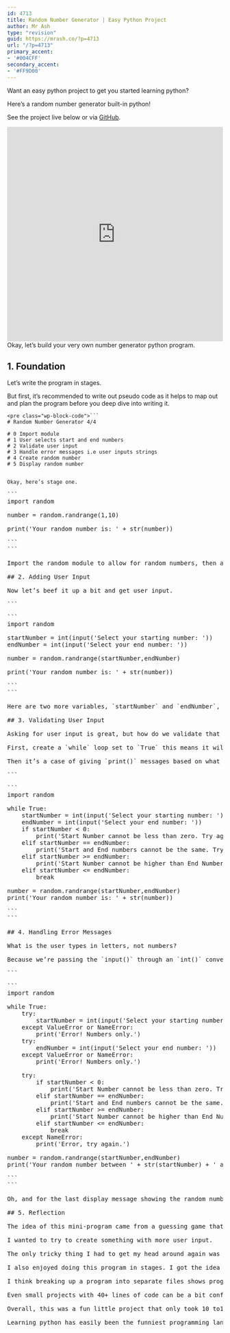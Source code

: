 ```yaml
---
id: 4713
title: Random Number Generator | Easy Python Project
author: Mr Ash
type: "revision"
guid: https://mrash.co/?p=4713
url: "/?p=4713"
primary_accent:
- '#004CFF'
secondary_accent:
- '#FF9D00'
---
```


Want an easy python project to get you started learning python?

Here’s a random number generator built-in python!

See the project live below or via [GitHub](https://github.com/mrashleyball/Random-Number-Generator).

<iframe frameborder="0" height="500px" loading="lazy" src="https://replit.com/@mrashleyball/Random-Number-Generator?lite=true" width="100%"></iframe>Okay, let’s build your very own number generator python program.

## 1. Foundation

Let’s write the program in stages.

But first, it’s recommended to write out pseudo code as it helps to map out and plan the program before you deep dive into writing it.

```
<pre class="wp-block-code">```
# Random Number Generator 4/4

# 0 Import module
# 1 User selects start and end numbers
# 2 Validate user input
# 3 Handle error messages i.e user inputs strings
# 4 Create random number
# 5 Display random number

```
```

Okay, here’s stage one.

```
<pre class="wp-block-code">```
import random

number = random.randrange(1,10)

print('Your random number is: ' + str(number))

```
```

Import the random module to allow for random numbers, then assign a random number between 1 and 10 to the variable number. Lastly, display a concatenated string with the variable number converted into a string.

## 2. Adding User Input

Now let’s beef it up a bit and get user input.

```
<pre class="wp-block-code">```
import random

startNumber = int(input('Select your starting number: '))
endNumber = int(input('Select your end number: '))

number = random.randrange(startNumber,endNumber)

print('Your random number is: ' + str(number))

```
```

Here are two more variables, `startNumber` and `endNumber`, they both ask for user input which is passed through the integer conversion function.

## 3. Validating User Input

Asking for user input is great, but how do we validate that user input?

First, create a `while` loop set to `True` this means it will continue in a loop until a `break` statement. This is perfect if the user inputs incorrectly, they’ll always go back and be asked for the correct input.

Then it’s a case of giving `print()` messages based on what they’ve done wrong. Do this with `if` and `elif` statements, one for numbers less than zero, if numbers are the same and the start number higher than the end number.

```
<pre class="wp-block-code">```
import random

while True:
    startNumber = int(input('Select your starting number: '))
    endNumber = int(input('Select your end number: '))
    if startNumber < 0:
        print('Start Number cannot be less than zero. Try again.')
    elif startNumber == endNumber:
        print('Start and End numbers cannot be the same. Try again.')
    elif startNumber >= endNumber:
        print('Start Number cannot be higher than End Number. Try again.')
    elif startNumber <= endNumber:
        break

number = random.randrange(startNumber,endNumber)
print('Your random number is: ' + str(number))

```
```

## 4. Handling Error Messages

What is the user types in letters, not numbers?

Because we’re passing the `input()` through an `int()` conversion, then strings, or letters, will produce a `ValueError`. So to handle error messages without the program crashing and closing, we can use `try` and `except`.

```
<pre class="wp-block-code">```
import random

while True:
    try:
        startNumber = int(input('Select your starting number: '))
    except ValueError or NameError:
        print('Error! Numbers only.')
    try:
        endNumber = int(input('Select your end number: '))
    except ValueError or NameError:
        print('Error! Numbers only.')
    
    try:
        if startNumber < 0:
            print('Start Number cannot be less than zero. Try again.')
        elif startNumber == endNumber:
            print('Start and End numbers cannot be the same. Try again.')
        elif startNumber >= endNumber:
            print('Start Number cannot be higher than End Number. Try again.')
        elif startNumber <= endNumber:
            break
    except NameError:
        print('Error, try again.')

number = random.randrange(startNumber,endNumber)
print('Your random number between ' + str(startNumber) + ' and ' + str(endNumber) + ' is: ' + str(number))

```
```

Oh, and for the last display message showing the random number, also update it to incldue both the starting and ending number.

## 5. Reflection

The idea of this mini-program came from a guessing game that uses the same random module.

I wanted to try to create something with more user input.

The only tricky thing I had to get my head around again was error handling. I understood the concept of try and except, but applying it was tricky.

I also enjoyed doing this program in stages. I got the idea from work, a colleagues son wrote an example for a program in this way.

I think breaking up a program into separate files shows progression. Combine that with well-written comments and it makes for a great learning project.

Even small projects with 40+ lines of code can be a bit confusing at first to newcomers, like me. If the lines gradually increase, then it becomes more understandable.

Overall, this was a fun little project that only took 10 to15 minutes to program. I’m getting quicker at idea, plan, program, finishing and publishing. It’s fun to see the concepts sink in with each new program.

Learning python has easily been the funniest programming language I’ve learnt.